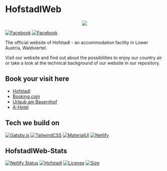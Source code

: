 # HofstadlWeb

<p align="center">
  <a href="https://hofstadl.tk/">
    <img src="/src/data/images/start/parallaxFront.png"></a>
</p>

[![Facebook](https://img.shields.io/badge/Facebook-1877F2?style=for-the-badge&logo=facebook&logoColor=white)](https://www.facebook.com/BiobauernhofLiebhart/)
[![Facebook](https://img.shields.io/badge/Instagram-E4405F?style=for-the-badge&logo=instagram&logoColor=white)](https://www.instagram.com/hofstadl_liebhart/)

The official website of Hofstadl - an accommodation facility in Lower Austria, Waldviertel. 

Visit our website and find out about the possibilities to enjoy our country air or take a look at the technical background of our website in our repository.

## Book your visit here

* [Hofstadl](https://www.hofstadl.tk)
* [Booking.com](http://www.booking.com/Share-CzKh43)
* [Urlaub am Bauernhof](https://www.urlaubambauernhof.at/de/hoefe/liebhart)
* [A-Hotel](https://www.a-hotel.com/de/osterreich/238364-merkenbrechts/6847654-1-hofstadl-sonja-liebhart/)

## Tech we build on

[![Gatsby.js](https://img.shields.io/badge/Gatsby-663399?style=for-the-badge&logo=gatsby&logoColor=white)](https://www.gatsbyjs.com)
[![TailwindCSS](https://img.shields.io/badge/Tailwind_CSS-38B2AC?style=for-the-badge&logo=tailwind-css&logoColor=white)](https://tailwindcss.com)
[![MaterialUI](https://img.shields.io/badge/Material--UI-0081CB?style=for-the-badge&logo=material-ui&logoColor=white)](https://mui.com)
[![Netlify](https://img.shields.io/badge/Netlify-00C7B7?style=for-the-badge&logo=netlify&logoColor=white)](https://www.netlify.com)

## HofstadlWeb-Stats

[![Netlify Status](https://api.netlify.com/api/v1/badges/ce7b6847-036d-406d-b97d-4e4b876907d8/deploy-status)](https://app.netlify.com/sites/hofstadl/deploys)
[![Hofstadl](https://img.shields.io/website-up-down-green-red/http/hofstadl.tk.svg)](https://www.hofstadl.tk)
[![License](https://img.shields.io/github/license/Hofstadl/HofstadlWeb.svg)](https://github.com/Hofstadl/HofstadlWeb/blob/main/LICENSE)
[![Size](https://badge-size.herokuapp.com/Hofstadl/HofstadlWeb/main)](https://github.com/Hofstadl/HofstadlWeb/)
